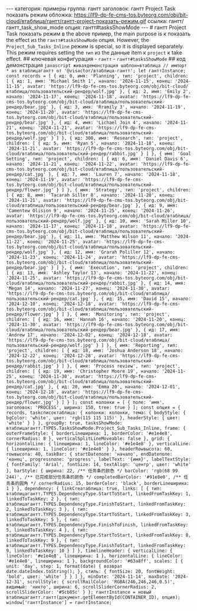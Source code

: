 --- категория: примеры группа: гантт заголовок: гантт Project Task показать режим обложка: https://lf9-dp-fe-cms-tos.byteorg.com/obj/bit-cloud/втаблица/гантт/гантт-project-показать-режим.gif ссылка: гантт/гантт_task_show_mode опция: гантт#tasksShowMode --- # гантт Project Task показать режим в the above пример, the main purpose is к показать the effect из the `гантт#tasksShowMode` опция. However, the `Project_Sub_Tasks_Inline` режим is special, so it is displayed separately. This режим requires setting the `тип` из the данные item к `project` к take effect. ## ключевая конфигурация - `гантт` - `гантт#tasksShowMode` ## код демонстрация ```javascript живаядемонстрация шаблон=втаблица // импорт * as втаблицагантт от '@visactor/втаблица-гантт'; let ганттInstance; const records = [ { ид: 0, имя: 'Planning', тип: 'project', children: [ { ид: 1, имя: 'Michael Smith 1', начало: '2024-11-15', конец: '2024-11-15', avatar: 'https://lf9-dp-fe-cms-tos.byteorg.com/obj/bit-cloud/втаблица/пользовательский-рендер/wolf.jpg' }, { ид: 2, имя: 'Emily 2', начало: '2024-11-17', конец: '2024-11-18', avatar: 'https://lf9-dp-fe-cms-tos.byteorg.com/obj/bit-cloud/втаблица/пользовательский-рендер/bear.jpg' }, { ид: 3, имя: 'Rramily 3', начало: '2024-11-19', конец: '2024-11-20', avatar: 'https://lf9-dp-fe-cms-tos.byteorg.com/obj/bit-cloud/втаблица/пользовательский-рендер/bear.jpg' }, { ид: 4, имя: 'Lichael Join 4', начало: '2024-11-21', конец: '2024-11-21', avatar: 'https://lf9-dp-fe-cms-tos.byteorg.com/obj/bit-cloud/втаблица/пользовательский-рендер/wolf.jpg' } ] }, { ид: 300, имя: 'Research', тип: 'project', children: [ { ид: 5, имя: 'Ryan 5', начало: '2024-11-18', конец: '2024-11-21', avatar: 'https://lf9-dp-fe-cms-tos.byteorg.com/obj/bit-cloud/втаблица/пользовательский-рендер/rabbit.jpg' } ] }, { имя: 'Goal Setting', тип: 'project', children: [ { ид: 6, имя: 'Daniel Davis 6', начало: '2024-11-21', конец: '2024-11-22', avatar: 'https://lf9-dp-fe-cms-tos.byteorg.com/obj/bit-cloud/втаблица/пользовательский-рендер/cat.jpg' }, { ид: 7, имя: 'Lauren 7', начало: '2024-11-18', конец: '2024-11-19', avatar: 'https://lf9-dp-fe-cms-tos.byteorg.com/obj/bit-cloud/втаблица/пользовательский-рендер/flower.jpg' } ] }, { имя: 'Strategy', тип: 'project', children: [ { ид: 8, имя: 'Tacarah Siller 8', начало: '2024-11-20', конец: '2024-11-21', avatar: 'https://lf9-dp-fe-cms-tos.byteorg.com/obj/bit-cloud/втаблица/пользовательский-рендер/bear.jpg' }, { ид: 9, имя: 'Camentew Olision 9', начало: '2024-11-25', конец: '2024-11-26', avatar: 'https://lf9-dp-fe-cms-tos.byteorg.com/obj/bit-cloud/втаблица/пользовательский-рендер/wolf.jpg' }, { ид: 10, имя: 'Sarah Miller 10', начало: '2024-11-17', конец: '2024-11-18', avatar: 'https://lf9-dp-fe-cms-tos.byteorg.com/obj/bit-cloud/втаблица/пользовательский-рендер/bear.jpg' }, { ид: 11, имя: 'Matthew Wilson 11', начало: '2024-11-22', конец: '2024-11-25', avatar: 'https://lf9-dp-fe-cms-tos.byteorg.com/obj/bit-cloud/втаблица/пользовательский-рендер/wolf.jpg' }, { ид: 12, имя: 'Grarah Poliller 12', начало: '2024-11-23', конец: '2024-11-24', avatar: 'https://lf9-dp-fe-cms-tos.byteorg.com/obj/bit-cloud/втаблица/пользовательский-рендер/bear.jpg' } ] }, { имя: 'Execution', тип: 'project', children: [ { ид: 13, имя: 'Ashley Taylor 13', начало: '2024-11-22', конец: '2024-11-25', avatar: 'https://lf9-dp-fe-cms-tos.byteorg.com/obj/bit-cloud/втаблица/пользовательский-рендер/rabbit.jpg' }, { ид: 14, имя: 'Megan 14', начало: '2024-11-27', конец: '2024-11-30', avatar: 'https://lf9-dp-fe-cms-tos.byteorg.com/obj/bit-cloud/втаблица/пользовательский-рендер/cat.jpg' }, { ид: 15, имя: 'David 15', начало: '2024-12-10', конец: '2024-12-18', avatar: 'https://lf9-dp-fe-cms-tos.byteorg.com/obj/bit-cloud/втаблица/пользовательский-рендер/flower.jpg' } ] }, { имя: 'Monitoring', тип: 'project', children: [ { ид: 16, имя: 'Hannah 16', начало: '2024-11-20', конец: '2024-11-30', avatar: 'https://lf9-dp-fe-cms-tos.byteorg.com/obj/bit-cloud/втаблица/пользовательский-рендер/bear.jpg' }, { ид: 17, имя: 'Andrew 17', начало: '2024-12-02', конец: '2024-12-18', avatar: 'https://lf9-dp-fe-cms-tos.byteorg.com/obj/bit-cloud/втаблица/пользовательский-рендер/wolf.jpg' } ] }, { имя: 'Reporting', тип: 'project', children: [ { ид: 18, имя: 'Joshua Anderson 18', начало: '2024-12-22', конец: '2024-12-28', avatar: 'https://lf9-dp-fe-cms-tos.byteorg.com/obj/bit-cloud/втаблица/пользовательский-рендер/rabbit.jpg' } ] }, { имя: 'Process review', тип: 'project', children: [ { ид: 19, имя: 'Christopher Moore 19', начало: '2024-11-25', конец: '2024-11-30', avatar: 'https://lf9-dp-fe-cms-tos.byteorg.com/obj/bit-cloud/втаблица/пользовательский-рендер/cat.jpg' }, { ид: 20, имя: 'Emma 20', начало: '2024-12-01', конец: '2024-12-18', avatar: 'https://lf9-dp-fe-cms-tos.byteorg.com/obj/bit-cloud/втаблица/пользовательский-рендер/flower.jpg' } ] } ]; const колонки = [ { поле: 'имя', заголовок: 'PROCESS', ширина: 150, tree: true } ]; const опция = { records, taskсписоктаблица: { колонки: колонки, тема: { bodyStyle: { bgColor: 'white', цвет: 'rgb(115 115 115)' }, headerStyle: { цвет: 'white' } } }, groupBy: true, tasksShowMode: втаблицагантт.TYPES.TasksShowMode.Project_Sub_Tasks_Inline, frame: { outerFrameStyle: { borderLineширина: 1, borderColor: '#e1e4e8', cornerRadius: 8 }, verticalSplitLineMoveable: false }, grid: { horizontalLine: { lineширина: 1, lineColor: '#e1e4e8' }, verticalLine: { lineширина: 1, lineColor: '#e1e4e8' } }, headerRowвысота: 60, rowвысота: 40, taskBar: { startDateполе: 'начало', endDateполе: 'конец', progressполе: 'progress', labelText: '{имя}', labelTextStyle: { fontFamily: 'Arial', fontSize: 14, textAlign: 'центр', цвет: 'white' }, barStyle: { ширина: 22, /** 任务条的颜色 */ barColor: 'rgb(68 99 244)', /** 已完成部分任务条的颜色 */ completedBarColor: '#91e8e0', /** 任务条的圆角 */ cornerRadius: 15, borderColor: 'black', borderLineширина: 1 } }, dependency: { linkCreaтаблица: true, links: [ { тип: втаблицагантт.TYPES.DependencyType.StartToStart, linkedFromTaskKey: 1, linkedToTaskKey: 2 }, { тип: втаблицагантт.TYPES.DependencyType.FinishToStart, linkedFromTaskKey: 2, linkedToTaskKey: 3 }, { тип: втаблицагантт.TYPES.DependencyType.StartToStart, linkedFromTaskKey: 3, linkedToTaskKey: 5 }, { тип: втаблицагантт.TYPES.DependencyType.FinishToFinish, linkedFromTaskKey: 5, linkedToTaskKey: 4 }, { тип: втаблицагантт.TYPES.DependencyType.StartToStart, linkedFromTaskKey: 8, linkedToTaskKey: 9 }, { тип: втаблицагантт.TYPES.DependencyType.FinishToStart, linkedFromTaskKey: 9, linkedToTaskKey: 10 } ] }, timelineHeader: { verticalLine: { lineColor: '#e1e4e8', lineширина: 1 }, horizontalLine: { lineColor: '#e1e4e8', lineширина: 1 }, backgroundColor: '#63a8ff', scales: [ { unit: 'day', step: 1, format(date) { возврат date.dateIndex.toString(); }, стиль: { fontSize: 20, fontWeight: 'bold', цвет: 'white' } } ] }, minDate: '2024-11-14', maxDate: '2024-12-31', scrollStyle: { scrollRailColor: 'RGBA(246,246,246,0.5)', видимый: 'никто', ширина: 6, scrollSliderCornerRadius: 2, scrollSliderColor: '#5cb85c' } }; ганттInstance = новый втаблицагантт.гантт(документ.getElementById(CONTAINER_ID), опция); window['ганттInstance'] = ганттInstance; ``` 